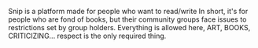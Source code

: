 Snip is a platform made for people who want to read/write
In short, it's for people who are fond of books, but their community groups face issues to restrictions set by group holders.
Everything is allowed here, ART, BOOKS, CRITICIZING... respect is the only required thing.